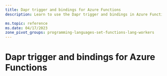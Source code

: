 ```yaml
---
title: Dapr trigger and bindings for Azure Functions
description: Learn to use the Dapr trigger and bindings in Azure Functions.

ms.topic: reference
ms.date: 04/17/2023
zone_pivot_groups: programming-languages-set-functions-lang-workers
---
```


# Dapr trigger and bindings for Azure Functions